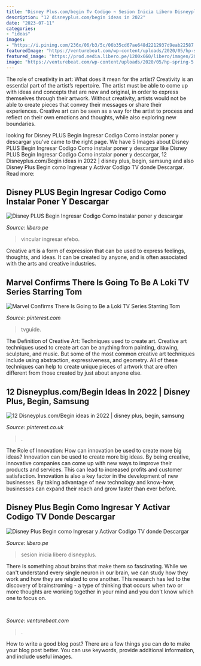 ```yaml
---
title: "Disney Plus.com/begin Tv Codigo ~ Sesion Inicia Libero Disneyplus"
description: "12 disneyplus.com/begin ideas in 2022"
date: "2023-07-11"
categories:
- "ideas"
images:
- "https://i.pinimg.com/236x/06/b3/5c/06b35cd67ae648d2212937d9eab22587.jpg"
featuredImage: "https://venturebeat.com/wp-content/uploads/2020/05/hp-spring-5.jpg"
featured_image: "https://prod.media.libero.pe/1200x660/libero/imagen/2021/04/17/noticia-1618679499-disneyplus-smartv.jpg"
image: "https://venturebeat.com/wp-content/uploads/2020/05/hp-spring-5.jpg"
---
```



The role of creativity in art: What does it mean for the artist?
Creativity is an essential part of the artist’s repertoire. The artist must be able to come up with ideas and concepts that are new and original, in order to express themselves through their artwork. Without creativity, artists would not be able to create pieces that convey their messages or share their experiences. Creative art can be seen as a way for the artist to process and reflect on their own emotions and thoughts, while also exploring new boundaries.

	

		
looking for Disney PLUS Begin Ingresar Codigo Como instalar poner y descargar you've came to the right page. We have 5 Images about Disney PLUS Begin Ingresar Codigo Como instalar poner y descargar like Disney PLUS Begin Ingresar Codigo Como instalar poner y descargar, 12 Disneyplus.com/Begin ideas in 2022 | disney plus, begin, samsung and also Disney Plus Begin como Ingresar y Activar Codigo TV donde Descargar. Read more:
		
    
## Disney PLUS Begin Ingresar Codigo Como Instalar Poner Y Descargar

<img loading=lazy src="https://prod.media.libero.pe/342x192/libero/imagen/2021/01/09/noticia-1610228054-libero-pe-15.png" onerror="this.onerror=null;this.src='https://tse2.mm.bing.net/th?id=OIP.F56CiB1fszPW6LBD_K-ubgAAAA&amp;pid=15.1';" alt="Disney PLUS Begin Ingresar Codigo Como instalar poner y descargar">

_Source: libero.pe_

>vincular ingresar efebo. 

	

Creative art is a form of expression that can be used to express feelings, thoughts, and ideas. It can be created by anyone, and is often associated with the arts and creative industries.

    
## Marvel Confirms There Is Going To Be A Loki TV Series Starring Tom

<img loading=lazy src="https://i.pinimg.com/736x/d5/28/f6/d528f6b91b17bf0a2f23420d356b5d0b.jpg" onerror="this.onerror=null;this.src='https://tse3.mm.bing.net/th?id=OIP.HqhmCUcQmvo4vEdVmoCdDwHaE8&amp;pid=15.1';" alt="Marvel Confirms There Is Going to Be a Loki TV Series Starring Tom">

_Source: pinterest.com_

>tvguide. 

	

The Definition of Creative Art: Techniques used to create art.
Creative art techniques used to create art can be anything from painting, drawing, sculpture, and music. But some of the most common creative art techniques include using abstraction, expressiveness, and geometry. All of these techniques can help to create unique pieces of artwork that are often different from those created by just about anyone else.

    
## 12 Disneyplus.com/Begin Ideas In 2022 | Disney Plus, Begin, Samsung

<img loading=lazy src="https://i.pinimg.com/236x/06/b3/5c/06b35cd67ae648d2212937d9eab22587.jpg" onerror="this.onerror=null;this.src='https://tse1.mm.bing.net/th?id=OIP.Mq4NUNM791R_6QhO0_kFWgDsDs&amp;pid=15.1';" alt="12 Disneyplus.com/Begin ideas in 2022 | disney plus, begin, samsung">

_Source: pinterest.co.uk_

>. 

	

The Role of Innovation: How can innovation be used to create more big ideas?
Innovation can be used to create more big ideas. By being creative, innovative companies can come up with new ways to improve their products and services. This can lead to increased profits and customer satisfaction. Innovation is also a key factor in the development of new businesses. By taking advantage of new technology and know-how, businesses can expand their reach and grow faster than ever before.

    
## Disney Plus Begin Como Ingresar Y Activar Codigo TV Donde Descargar

<img loading=lazy src="https://prod.media.libero.pe/1200x660/libero/imagen/2021/04/17/noticia-1618679499-disneyplus-smartv.jpg" onerror="this.onerror=null;this.src='https://tse2.mm.bing.net/th?id=OIP.Ti6O3_wqO9LMRg7ryA_X6wHaEE&amp;pid=15.1';" alt="Disney Plus Begin como Ingresar y Activar Codigo TV donde Descargar">

_Source: libero.pe_

>sesion inicia libero disneyplus. 

	

There is something about brains that make them so fascinating. While we can't understand every single neuron in our brain, we can study how they work and how they are related to one another. This research has led to the discovery of brainstroming - a type of thinking that occurs when two or more thoughts are working together in your mind and you don't know which one to focus on.

    
## 

<img loading=lazy src="https://venturebeat.com/wp-content/uploads/2020/05/hp-spring-5.jpg" onerror="this.onerror=null;this.src='https://tse2.mm.bing.net/th?id=OIP.fXSXyjRlr5jTrM8LdxvxWQHaFj&amp;pid=15.1';" alt="">

_Source: venturebeat.com_

>. 

	

How to write a good blog post?
There are a few things you can do to make your blog post better. You can use keywords, provide additional information, and include useful images.


